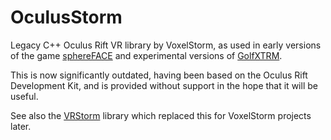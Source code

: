 # OculusStorm

Legacy C++ Oculus Rift VR library by VoxelStorm, as used in early versions of the game [sphereFACE](http://sphereFACE.com) and experimental versions of [GolfXTRM](http://golfxtrm.com).

This is now significantly outdated, having been based on the Oculus Rift Development Kit, and is provided without support in the hope that it will be useful.

See also the [VRStorm](https://github.com/VoxelStorm-Ltd/vrstorm) library which replaced this for VoxelStorm projects later.

